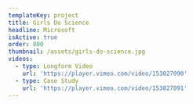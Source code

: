 ```yaml
---
templateKey: project
title: Girls Do Science
headline: Microsoft
isActive: true
order: 800
thumbnail: /assets/girls-do-science.jpg
videos:
  - type: Longform Video
    url: 'https://player.vimeo.com/video/153027090'
  - type: Case Study
    url: 'https://player.vimeo.com/video/153027091'
---
```

